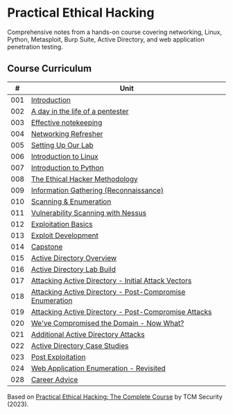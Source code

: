 # Practical Ethical Hacking

Comprehensive notes from a hands-on course covering networking, Linux, Python, Metasploit, Burp Suite, Active Directory, and web application penetration testing.

## Course Curriculum

|  #  | Unit                                                                                                                                    |
| :-: | --------------------------------------------------------------------------------------------------------------------------------------- |
| 001 | [Introduction](01.%20Introduction.md)                                                                                                   |
| 002 | [A day in the life of a pentester](02.%20A%20day%20in%20the%20life%20of%20a%20pentester.md)                                             |
| 003 | [Effective notekeeping](03.%20Effective%20notekeeping.md)                                                                               |
| 004 | [Networking Refresher](04.%20Networking%20Refresher.md)                                                                                 |
| 005 | [Setting Up Our Lab](05.%20Setting%20up%20our%20lab.md)                                                                                 |
| 006 | [Introduction to Linux](06.%20Intro%20to%20Linux.md)                                                                                    |
| 007 | [Introduction to Python](07.%20Intro%20to%20Python.md)                                                                                  |
| 008 | [The Ethical Hacker Methodology](08.%20The%20Ethical%20Hacker%20Methodology.md)                                                         |
| 009 | [Information Gathering (Reconnaissance)](<09.%20Info%20Gathering%20(Reconnaissance).md>)                                                |
| 010 | [Scanning & Enumeration](10.%20Scanning%20&%20Enumeration.md)                                                                           |
| 011 | [Vulnerability Scanning with Nessus](11.%20Vulnerability%20Scanning%20with%20Nessus.md)                                                 |
| 012 | [Exploitation Basics](12.%20Exploitation%20Basics.md)                                                                                   |
| 013 | [Exploit Development](13.%20Exploit%20Development.md)                                                                                   |
| 014 | [Capstone](14.%20Capstone.md)                                                                                                           |
| 015 | [Active Directory Overview](15.%20Active%20Directory%20Overview.md)                                                                     |
| 016 | [Active Directory Lab Build](16.%20Active%20Directory%20Lab%20Build.md)                                                                 |
| 017 | [Attacking Active Directory - Initial Attack Vectors](17.%20Attacking%20Active%20Directory%20-%20Initial%20Attack%20Vectors.md)         |
| 018 | [Attacking Active Directory - Post-Compromise Enumeration](18.%20Attacking%20Active%20Directory%20-%20Post-Compromise%20Enumeration.md) |
| 019 | [Attacking Active Directory - Post-Compromise Attacks](19.%20Attacking%20Active%20Directory%20-%20Post-Compromise%20Attacks.md)         |
| 020 | [We've Compromised the Domain - Now What?](20.%20We've%20Compromised%20the%20Domain%20-%20Now%20What.md)                                |
| 021 | [Additional Active Directory Attacks](21.%20Additional%20Active%20Directory%20Attacks.md)                                               |
| 022 | [Active Directory Case Studies](22.%20Active%20Directory%20Case%20Studies.md)                                                           |
| 023 | [Post Exploitation](23.%20Post%20Exploitation.md)                                                                                       |
| 024 | [Web Application Enumeration - Revisited](24.%20Web%20Application%20Enumeration%20-%20Revisited.md)                                     |
| 028 | [Career Advice](28.%20Career%20Advice.md)                                                                                               |

<!--
| 025 | [Find & Exploit Common Web Vulnerabilities](25.%20Find%20&%20Exploit%20Common%20Web%20Vulnerabilities.md)                               |
| 026 | [Wireless Penetration Testing](26.%20Wireless%20Penetration%20Testing.md)                                                               |
| 027 | [Legal Documents and Report Writing](27.%20Legal%20Documents%20and%20Report%20Writing.md)                                               |                                                                                              | -->

Based on [Practical Ethical Hacking: The Complete Course](https://academy.tcm-sec.com/p/practical-ethical-hacking-the-complete-course) by TCM Security (2023).
